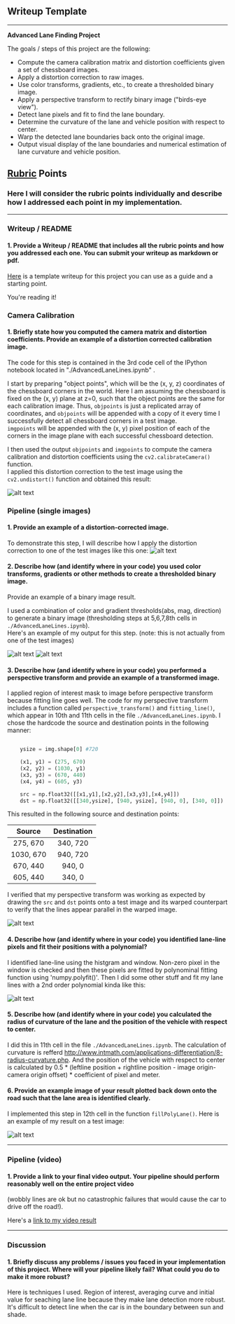 ## Writeup Template

---

**Advanced Lane Finding Project**

The goals / steps of this project are the following:

* Compute the camera calibration matrix and distortion coefficients given a set of chessboard images.
* Apply a distortion correction to raw images.
* Use color transforms, gradients, etc., to create a thresholded binary image.
* Apply a perspective transform to rectify binary image ("birds-eye view").
* Detect lane pixels and fit to find the lane boundary.
* Determine the curvature of the lane and vehicle position with respect to center.
* Warp the detected lane boundaries back onto the original image.
* Output visual display of the lane boundaries and numerical estimation of lane curvature and vehicle position.

[//]: # (Image References)

[image1]: ./examples/dist.jpg "Undistorted"
[image2]: ./test_images/dist2.jpg "Road Transformed"
[image3]: ./examples/thre.jpg "Binary Example"
[image4]: ./examples/thre2.jpg "Binary Example"
[image5]: ./examples/warm.jpg "Warp Example"
[image6]: ./examples/fitting.jpg "Fit Visual"
[image7]: ./examples/result.jpg "Output"
[video1]: ./project_video_output.mp4 "Video"

## [Rubric](https://review.udacity.com/#!/rubrics/571/view) Points

### Here I will consider the rubric points individually and describe how I addressed each point in my implementation.  

---

### Writeup / README

#### 1. Provide a Writeup / README that includes all the rubric points and how you addressed each one.  You can submit your writeup as markdown or pdf.  
[Here](https://github.com/udacity/CarND-Advanced-Lane-Lines/blob/master/writeup_template.md) is a template writeup for this project you can use as a guide and a starting point.  

You're reading it!

### Camera Calibration

#### 1. Briefly state how you computed the camera matrix and distortion coefficients. Provide an example of a distortion corrected calibration image.

The code for this step is contained in the 3rd code cell of the IPython notebook located in "./AdvancedLaneLines.ipynb" .

I start by preparing "object points", which will be the (x, y, z) coordinates of the chessboard corners in the world. 
Here I am assuming the chessboard is fixed on the (x, y) plane at z=0, such that the object points are the same for each calibration image. 
Thus, `objpoints` is just a replicated array of coordinates, and `objpoints` will be appended with a copy of it every time I successfully detect all chessboard corners in a test image.  
`imgpoints` will be appended with the (x, y) pixel position of each of the corners in the image plane with each successful chessboard detection.  

I then used the output `objpoints` and `imgpoints` to compute the camera calibration and distortion coefficients using the `cv2.calibrateCamera()` function.  
I applied this distortion correction to the test image using the `cv2.undistort()` function and obtained this result: 

![alt text][image1]

### Pipeline (single images)

#### 1. Provide an example of a distortion-corrected image.

To demonstrate this step, I will describe how I apply the distortion correction to one of the test images like this one:
![alt text][image2]

#### 2. Describe how (and identify where in your code) you used color transforms, gradients or other methods to create a thresholded binary image.  
Provide an example of a binary image result.

I used a combination of color and gradient thresholds(abs, mag, direction) to generate a binary image (thresholding steps at 5,6,7,8th cells in `./AdvancedLaneLines.ipynb`).  
Here's an example of my output for this step.  (note: this is not actually from one of the test images)

![alt text][image3]
![alt text][image4]

#### 3. Describe how (and identify where in your code) you performed a perspective transform and provide an example of a transformed image.

I applied region of interest mask to image before perspective transform because fitting line goes well.
The code for my perspective transform includes a function called `perspective_transform()` and `fitting_line()`, 
which appear in 10th and 11th cells in the file `./AdvancedLaneLines.ipynb`.
I chose the hardcode the source and destination points in the following manner:

```python

    ysize = img.shape[0] #720

    (x1, y1) = (275, 670)
    (x2, y2) = (1030, y1)
    (x3, y3) = (670, 440)
    (x4, y4) = (605, y3)

    src = np.float32([[x1,y1],[x2,y2],[x3,y3],[x4,y4]])        
    dst = np.float32([[340,ysize], [940, ysize], [940, 0], [340, 0]])
```

This resulted in the following source and destination points:

| Source        | Destination   | 
|:-------------:|:-------------:| 
| 275, 670      | 340, 720        | 
| 1030, 670      | 940, 720      |
| 670, 440     | 940, 0      |
| 605, 440      | 340, 0        |

I verified that my perspective transform was working as expected by drawing the `src` and `dst` points onto a test image and 
its warped counterpart to verify that the lines appear parallel in the warped image.

![alt text][image5]

#### 4. Describe how (and identify where in your code) you identified lane-line pixels and fit their positions with a polynomial?

I identified lane-line using the histgram and window. Non-zero pixel in the window is checked and then these pixels are fitted by polynominal fitting function using 'numpy.polyfit()'.
Then I did some other stuff and fit my lane lines with a 2nd order polynomial kinda like this:

![alt text][image6]

#### 5. Describe how (and identify where in your code) you calculated the radius of curvature of the lane and the position of the vehicle with respect to center.

I did this in 11th cell in the file `./AdvancedLaneLines.ipynb`.
The calculation of curvature is refferd http://www.intmath.com/applications-differentiation/8-radius-curvature.php.
And the position of the vehicle with respect to center is calculated by 0.5 * (leftline position + rightline position - image origin-camera origin offset) * coefficient of pixel and meter.

#### 6. Provide an example image of your result plotted back down onto the road such that the lane area is identified clearly.

I implemented this step in 12th cell in the function `fillPolyLane()`.  Here is an example of my result on a test image:

![alt text][image6]

---

### Pipeline (video)

#### 1. Provide a link to your final video output.  Your pipeline should perform reasonably well on the entire project video 
(wobbly lines are ok but no catastrophic failures that would cause the car to drive off the road!).

Here's a [link to my video result](./project_video_output.mp4)

---

### Discussion

#### 1. Briefly discuss any problems / issues you faced in your implementation of this project.  Where will your pipeline likely fail?  What could you do to make it more robust?

Here is techniques I used. Region of interest, averaging curve and initial value for seaching lane line
because they make lane detection more robust.
It's difficult to detect line when the car is in the boundary between sun and shade.


